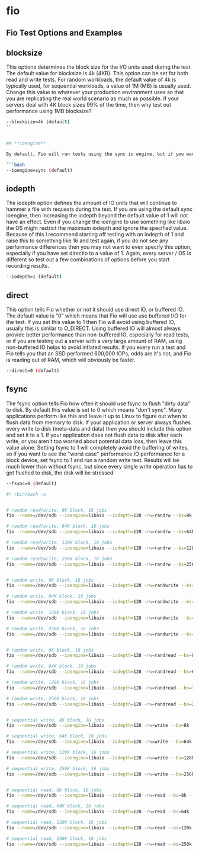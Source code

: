 # fio



## **Fio Test Options and Examples**


## **blocksize**

This options determines the block size for the I/O units used during the test. The default value for blocksize is 4k (4KB). This option can be set for both read and write tests. For random workloads, the default value of 4k is typically used, for sequential workloads, a value of 1M (MB) is usually used. Change this value to whatever your production environment uses so that you are replicating the real world scenario as much as possible. If your servers deal with 4K block sizes 99% of the time, then why test out performance using 1MB blocksize?

```bash
--blocksize=4k (default)
``


## **ioengine**

By default, Fio will run tests using the sync io engine, but if you want to change the engine used, you can. There are many different options you could change this value to, but on Linux the most common options are sync or libaio if the kernel supports it.

```bash
--ioengine=sync (default)
```


## **iodepth**

The iodepth option defines the amount of IO units that will continue to hammer a file with requests during the test. If you are using the default sync ioengine, then increasing the iodepth beyond the default value of 1 will not have an effect. Even if you change the ioengine to use something like libaio the OS might restrict the maximum iodepth and ignore the specified value. Because of this I recommend starting off testing with an iodepth of 1 and raise this to something like 16 and test again, if you do not see any performance differences then you may not want to even specify this option, especially if you have set directio to a value of 1. Again, every server / OS is different so test out a few combinations of options before you start recording results.

```bash
--iodepth=1 (default)
```


## **direct**

This option tells Fio whether or not it should use direct IO, or buffered IO. The default value is "0" which means that Fio will use use buffered I/O for the test. If you set this value to 1 then Fio will avoid using buffered IO, usually this is similar to O_DIRECT. Using buffered IO will almost always provide better performance than non-buffered IO, especially for read tests, or if you are testing out a server with a very large amount of RAM, using non-buffered IO helps to avoid inflated results. If you every run a test and Fio tells you that an SSD performed 600,000 IOPs, odds are it's not, and Fio is reading out of RAM, which will obviously be faster.

```bash
--direct=0 (default)
```


## **fsync**

The fsync option tells Fio how often it should use fsync to flush "dirty data" to disk. By default this value is set to 0 which means "don't sync". Many applications perform like this and leave it up to Linux to figure out when to flush data from memory to disk. If your application or server always flushes every write to disk (meta-data and data) then you should include this option and set it to a 1. If your application does not flush data to disk after each write, or you aren't too worried about potential data loss, then leave this value alone. Setting fsync to 1 will completely avoid the buffering of writes, so if you want to see the "worst case" performance IO performance for a block device, set fsync to 1 and run a random write test. Results will be much lower than without fsync, but since every single write operation has to get flushed to disk, the disk will be stressed.

```bash
--fsync=0 (default)
```

```bash
#! /bin/bash -x


# random read/write, 8K block, 16 jobs
fio --name=/dev/sdb --ioengine=libaio --iodepth=128 -rw=randrw --bs=8k --direct=1 --size=1G --numjobs=12 --runtime=30 --group_reporting

# random read/write, 64K block, 16 jobs
fio --name=/dev/sdb --ioengine=libaio --iodepth=128 -rw=randrw --bs=64k --direct=1 --size=1G --numjobs=12 --runtime=30 --group_reporting

# random read/write, 128K block, 16 jobs
fio --name=/dev/sdb --ioengine=libaio --iodepth=128 -rw=randrw --bs=128k --direct=1 --size=1G --numjobs=12 --runtime=30 --group_reporting

# random read/write, 256K block, 16 jobs
fio --name=/dev/sdb --ioengine=libaio --iodepth=128 -rw=randrw --bs=256k --direct=1 --size=1G --numjobs=12 --runtime=30 --group_reporting


# random write, 8K block, 16 jobs
fio --name=/dev/sdb --ioengine=libaio --iodepth=128 -rw=randwrite --bs=8k --direct=1 --size=1G --numjobs=12 --runtime=30 --group_reporting

# random write, 64K block, 16 jobs
fio --name=/dev/sdb --ioengine=libaio --iodepth=128 -rw=randwrite --bs=64k --direct=1 --size=1G --numjobs=12 --runtime=30 --group_reporting

# random write, 128K block, 16 jobs
fio --name=/dev/sdb --ioengine=libaio --iodepth=128 -rw=randwrite --bs=128k --direct=1 --size=1G --numjobs=12 --runtime=30 --group_reporting

# random write, 256K block, 16 jobs
fio --name=/dev/sdb --ioengine=libaio --iodepth=128 -rw=randwrite --bs=256k --direct=1 --size=1G --numjobs=12 --runtime=30 --group_reporting


# random write, 8K block, 16 jobs
fio --name=/dev/sdb --ioengine=libaio --iodepth=128 -rw=randread --bs=8k --direct=1 --size=1G --numjobs=12 --runtime=30 --group_reporting

# random write, 64K block, 16 jobs
fio --name=/dev/sdb --ioengine=libaio --iodepth=128 -rw=randread --bs=64k --direct=1 --size=1G --numjobs=12 --runtime=30 --group_reporting

# random write, 128K block, 16 jobs
fio --name=/dev/sdb --ioengine=libaio --iodepth=128 -rw=randread --bs=128k --direct=1 --size=1G --numjobs=12 --runtime=30 --group_reporting

# random write, 256K block, 16 jobs
fio --name=/dev/sdb --ioengine=libaio --iodepth=128 -rw=randread --bs=256k --direct=1 --size=1G --numjobs=12 --runtime=30 --group_reporting


# sequential write, 8K block, 16 jobs
fio --name=/dev/sdb --ioengine=libaio --iodepth=128 -rw=write --bs=8k --direct=1 --size=1G --numjobs=12 --runtime=30 --group_reporting

# sequential write, 64K block, 16 jobs
fio --name=/dev/sdb --ioengine=libaio --iodepth=128 -rw=write --bs=64k --direct=1 --size=1G --numjobs=12 --runtime=30 --group_reporting

# sequential write, 128K block, 16 jobs
fio --name=/dev/sdb --ioengine=libaio --iodepth=128 -rw=write --bs=128k --direct=1 --size=1G --numjobs=12 --runtime=30 --group_reporting

# sequential write, 256K block, 16 jobs
fio --name=/dev/sdb --ioengine=libaio --iodepth=128 -rw=write --bs=256k --direct=1 --size=1G --numjobs=12 --runtime=30 --group_reporting


# sequential read, 8K block, 16 jobs
fio --name=/dev/sdb --ioengine=libaio --iodepth=128 -rw=read --bs=8k --direct=1 --size=1G --numjobs=12 --runtime=30 --group_reporting

# sequential read, 64K block, 16 jobs
fio --name=/dev/sdb --ioengine=libaio --iodepth=128 -rw=read --bs=64k --direct=1 --size=1G --numjobs=12 --runtime=30 --group_reporting

# sequential read, 128K block, 16 jobs
fio --name=/dev/sdb --ioengine=libaio --iodepth=128 -rw=read --bs=128k --direct=1 --size=1G --numjobs=12 --runtime=30 --group_reporting

# sequential read, 256K block, 16 jobs
fio --name=/dev/sdb --ioengine=libaio --iodepth=128 -rw=read --bs=256k --direct=1 --size=1G --numjobs=12 --runtime=30 --group_reporting
```